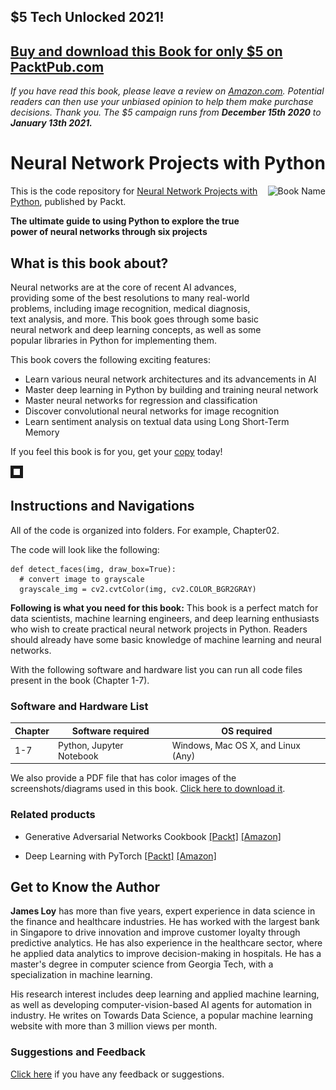 ## $5 Tech Unlocked 2021!
[Buy and download this Book for only $5 on PacktPub.com](https://www.packtpub.com/product/neural-network-projects-with-python/9781789138900)
-----
*If you have read this book, please leave a review on [Amazon.com](https://www.amazon.com/gp/product/1789138906).     Potential readers can then use your unbiased opinion to help them make purchase decisions. Thank you. The $5 campaign         runs from __December 15th 2020__ to __January 13th 2021.__*

# Neural Network Projects with Python

<a href="https://www.packtpub.com/big-data-and-business-intelligence/neural-network-projects-python?utm_source=github&utm_medium=repository"><img src="https://dz13w8afd47il.cloudfront.net/sites/default/files/imagecache/ppv4_main_book_cover/B10710.png" alt="Book Name" height="256px" align="right"></a>

This is the code repository for [Neural Network Projects with Python](https://www.packtpub.com/big-data-and-business-intelligence/neural-network-projects-python?utm_source=github&utm_medium=repository), published by Packt.

**The ultimate guide to using Python to explore the true power of neural networks through six projects**

## What is this book about?
Neural networks are at the core of recent AI advances, providing some of the best resolutions to many real-world problems, including image recognition, medical diagnosis, text analysis, and more. This book goes through some basic neural network and deep learning concepts, as well as some popular libraries in Python for implementing them.

This book covers the following exciting features: 
* Learn various neural network architectures and its advancements in AI
* Master deep learning in Python by building and training neural network
* Master neural networks for regression and classification
* Discover convolutional neural networks for image recognition
* Learn sentiment analysis on textual data using Long Short-Term Memory

If you feel this book is for you, get your [copy](https://www.amazon.com/dp/1789138906) today!

<a href="https://www.packtpub.com/?utm_source=github&utm_medium=banner&utm_campaign=GitHubBanner"><img src="https://raw.githubusercontent.com/PacktPublishing/GitHub/master/GitHub.png" 
alt="https://www.packtpub.com/" border="5" /></a>


## Instructions and Navigations
All of the code is organized into folders. For example, Chapter02.

The code will look like the following:
```
def detect_faces(img, draw_box=True):
  # convert image to grayscale
  grayscale_img = cv2.cvtColor(img, cv2.COLOR_BGR2GRAY)
```

**Following is what you need for this book:**
	This book is a perfect match for data scientists, machine learning engineers, and deep learning enthusiasts who wish to create practical neural network projects in Python. Readers should already have some basic knowledge of machine learning and neural networks.

With the following software and hardware list you can run all code files present in the book (Chapter 1-7).

### Software and Hardware List

| Chapter  | Software required                   | OS required                        |
| -------- | ------------------------------------| -----------------------------------|
| 1-7      | Python, Jupyter Notebook            | Windows, Mac OS X, and Linux (Any) |


We also provide a PDF file that has color images of the screenshots/diagrams used in this book. [Click here to download it](https://www.packtpub.com/sites/default/files/downloads/9781789138900_ColorImages.pdf).


### Related products <Other books you may enjoy>
* Generative Adversarial Networks Cookbook [[Packt]](https://www.packtpub.com/big-data-and-business-intelligence/generative-adversarial-networks-cookbook?utm_source=github&utm_medium=repository&utm_campaign=9781789139907) [[Amazon]](https://www.amazon.com/dp/1789139902)

* Deep Learning with PyTorch [[Packt]](https://www.packtpub.com/big-data-and-business-intelligence/deep-learning-pytorch?utm_source=github&utm_medium=repository&utm_campaign=9781788624336) [[Amazon]](https://www.amazon.com/dp/1788624335)

## Get to Know the Author
**James Loy**
has more than five years, expert experience in data science in the finance and healthcare industries. He has worked with the largest bank in Singapore to drive innovation and improve customer loyalty through predictive analytics. He has also experience in the healthcare sector, where he applied data analytics to improve decision-making in hospitals. He has a master's degree in computer science from Georgia Tech, with a specialization in machine learning.

His research interest includes deep learning and applied machine learning, as well as developing computer-vision-based AI agents for automation in industry. He writes on Towards Data Science, a popular machine learning website with more than 3 million views per month.


### Suggestions and Feedback
[Click here](https://docs.google.com/forms/d/e/1FAIpQLSdy7dATC6QmEL81FIUuymZ0Wy9vH1jHkvpY57OiMeKGqib_Ow/viewform) if you have any feedback or suggestions.
